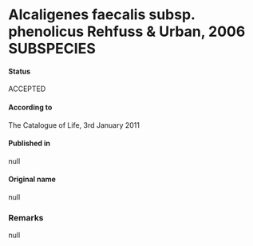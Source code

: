 # Alcaligenes faecalis subsp. phenolicus Rehfuss & Urban, 2006 SUBSPECIES

#### Status
ACCEPTED

#### According to
The Catalogue of Life, 3rd January 2011

#### Published in
null

#### Original name
null

### Remarks
null